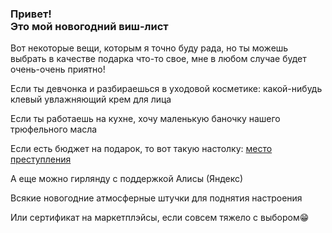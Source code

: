 <h3>Привет! <br> Это мой новогодний виш-лист</h3>
<p>Вот некоторые вещи, которым я точно буду рада, но ты можешь выбрать в качестве подарка что-то свое, мне в любом случае будет очень-очень приятно!</p>
<p>Если ты девчонка и разбираешься в уходовой косметике: какой-нибудь клевый увлажняющий крем для лица</p>

<p>Если ты работаешь на кухне, хочу маленькую баночку нашего трюфельного масла </p>

<p>Если есть бюджет на подарок, то вот такую настолку: <a href="https://ozon.ru/t/vdXOwmE">место преступления</a></p>

<p>А еще можно гирлянду с поддержкой Алисы (Яндекс)</p>

<p>Всякие новогодние атмосферные штучки для поднятия настроения</p>

<p>Или сертификат на маркетплэйсы, если совсем тяжело с выбором😁</p>
